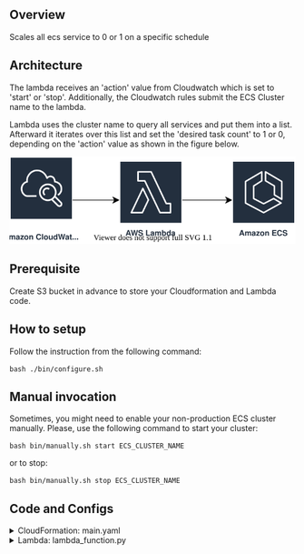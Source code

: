 ## Overview

Scales all ecs service to 0 or 1 on a specific schedule

## Architecture

The lambda receives an 'action' value from Cloudwatch which is set to 'start' or 'stop'.
Additionally, the Cloudwatch rules submit the ECS Cluster name to the lambda.

Lambda uses the cluster name to query all services and put them into a list. Afterward
it iterates over this list and set the 'desired task count' to 1 or 0, depending on the 'action' value as shown in the figure below.

![architecture](./docs/architecture.drawio.svg)

## Prerequisite

Create S3 bucket in advance to store your Cloudformation and Lambda code.
## How to setup

Follow the instruction from the following command:
```shell
bash ./bin/configure.sh
```

## Manual invocation

Sometimes, you might need to enable your non-production ECS cluster manually.
Please, use the following command to start your cluster:
```shell
bash bin/manually.sh start ECS_CLUSTER_NAME
```
or to stop:
```shell
bash bin/manually.sh stop ECS_CLUSTER_NAME
```

## Code and Configs


<details>
<summary>CloudFormation: main.yaml</summary>

Deploys the following resources to AWS:
1. AWS Lambda -> for scaling the ECS Services
1. AWS Cloudwatch rules -> one to send start command to Lambda, one for sending a stop command
1. AWS IAM Role -> IAM Role to attach to the Lambda Function
1. AWS IAM Policy -> Permissions for Lambda to write to CloudWatch Loggroups, and full ECS permissions

</details>

<details>
<summary>Lambda: lambda_function.py</summary>

Python3.9 script to scale all ECS services of a specific cluster either to 0 or 1.
The lambda takes the Cloudwatch Rule parameter for 'action' and 'cluster' to determine,
if the services should start or stop and on which cluster.

The zip file of `lambda_function.py` will be uploaded to an S3 bucket before we run the Cloudformation code by `bash ./bin/configure.sh` command. 
The bucket name and the file key, needs to be entered in cloudformation. The cloudformation template
uses this information to pass the python code to the lambda function during its creation.

</details>



